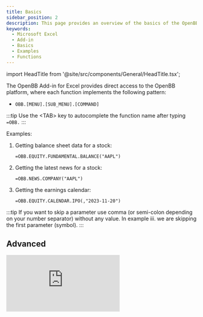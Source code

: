 ```yaml
---
title: Basics
sidebar_position: 2
description: This page provides an overview of the basics of the OpenBB add-in for Microsoft Excel. It covers the basic usage of the add-in and the available functions.
keywords:
  - Microsoft Excel
  - Add-in
  - Basics
  - Examples
  - Functions
---
```


import HeadTitle from '@site/src/components/General/HeadTitle.tsx';

<HeadTitle title="Basics | OpenBB Add-in for Excel Docs" />

The OpenBB Add-in for Excel provides direct access to the OpenBB platform, where each function implements the following pattern:

- `OBB.[MENU].[SUB_MENU].[COMMAND]`

:::tip
Use the &lt;TAB&gt; key to autocomplete the function name after typing `=OBB.`
:::

Examples:

1. Getting balance sheet data for a stock:

   ```excel
   =OBB.EQUITY.FUNDAMENTAL.BALANCE("AAPL")
   ```

2. Getting the latest news for a stock:

   ```excel
   =OBB.NEWS.COMPANY("AAPL")
   ```

3. Getting the earnings calendar:

   ```excel
   =OBB.EQUITY.CALENDAR.IPO(,"2023-11-20")
   ```

:::tip
If you want to skip a parameter use comma (or semi-colon depending on your number separator) without any value. In example iii. we are skipping the first parameter (symbol).
:::

## Advanced

<div style={{display: 'flex', justifyContent: 'center'}}>
    <iframe
        style={{width: '800px', height: '450px', display: 'block', margin: '0 auto'}}
        src="https://www.youtube.com/embed/mk-NDjH8CDE?si=oL1Iqh1yJc24dh-K"
        title="YouTube video player"
        frameBorder="0"
        allow="accelerometer; autoplay; clipboard-write; encrypted-media; gyroscope; picture-in-picture; web-share"
    />
</div>

